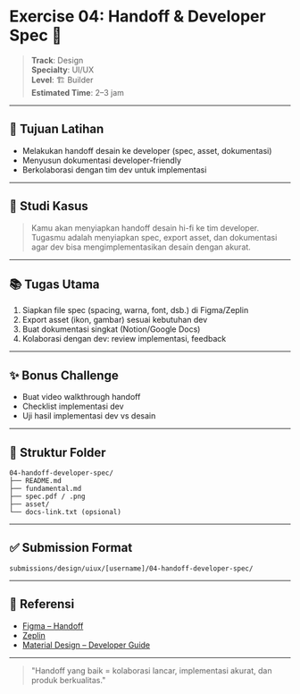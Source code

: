 # Exercise 04: Handoff & Developer Spec 🔄

> **Track**: Design  
> **Specialty**: UI/UX  
> **Level**: 🏗️ Builder  
> **Estimated Time**: 2–3 jam

---

## 🎯 Tujuan Latihan

- Melakukan handoff desain ke developer (spec, asset, dokumentasi)
- Menyusun dokumentasi developer-friendly
- Berkolaborasi dengan tim dev untuk implementasi

---

## 📖 Studi Kasus

> Kamu akan menyiapkan handoff desain hi-fi ke tim developer. Tugasmu adalah menyiapkan spec, export asset, dan dokumentasi agar dev bisa mengimplementasikan desain dengan akurat.

---

## 📚 Tugas Utama

1. Siapkan file spec (spacing, warna, font, dsb.) di Figma/Zeplin
2. Export asset (ikon, gambar) sesuai kebutuhan dev
3. Buat dokumentasi singkat (Notion/Google Docs)
4. Kolaborasi dengan dev: review implementasi, feedback

---

## ✨ Bonus Challenge

- Buat video walkthrough handoff
- Checklist implementasi dev
- Uji hasil implementasi dev vs desain

---

## 📁 Struktur Folder

```
04-handoff-developer-spec/
├── README.md
├── fundamental.md
├── spec.pdf / .png
├── asset/
└── docs-link.txt (opsional)
```

---

## ✅ Submission Format

```
submissions/design/uiux/[username]/04-handoff-developer-spec/
```

---

## 🔗 Referensi
- [Figma – Handoff](https://help.figma.com/hc/en-us/articles/360040451373-Developer-handoff-in-Figma)
- [Zeplin](https://zeplin.io/)
- [Material Design – Developer Guide](https://m3.material.io/develop/overview)

---

> "Handoff yang baik = kolaborasi lancar, implementasi akurat, dan produk berkualitas." 